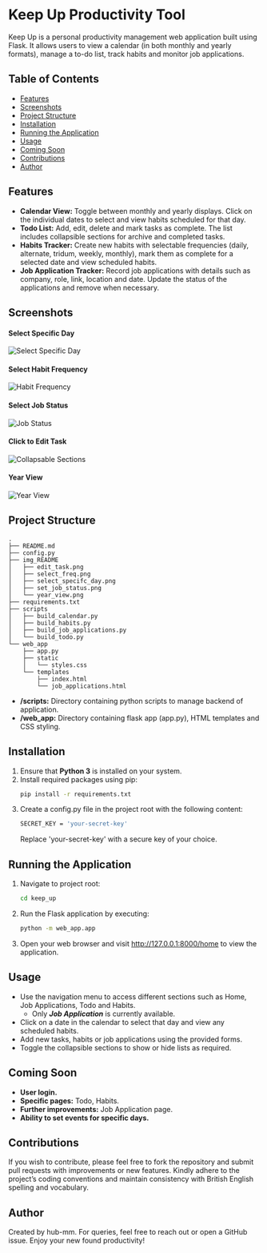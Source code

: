 # Keep Up Productivity Tool
Keep Up is a personal productivity management web application built using Flask. It allows users to view a calendar (in both monthly and yearly formats), manage a to-do list, track habits and monitor job applications.

## Table of Contents
- [Features](#features)
- [Screenshots](#screenshots)
- [Project Structure](#project-structure)
- [Installation](#installation)
- [Running the Application](#running-the-application)
- [Usage](#usage)
- [Coming Soon](#coming-soon)
- [Contributions](#contributions)
- [Author](#author)

## Features
- **Calendar View:** Toggle between monthly and yearly displays. Click on the individual dates to select and view habits
scheduled for that day.
- **Todo List:** Add, edit, delete and mark tasks as complete. The list includes collapsible sections for archive and
completed tasks.
- **Habits Tracker:** Create new habits with selectable frequencies (daily, alternate, tridum, weekly, monthly), mark them
as complete for a selected date and view scheduled habits.
- **Job Application Tracker:** Record job applications with details such as company, role, link, location and date.
Update the status of the applications and remove when necessary.

## Screenshots
#### Select Specific Day
![Select Specific Day](./img_README/select_specifc_day.png)
#### Select Habit Frequency
![Habit Frequency](./img_README/select_freq.png)
#### Select Job Status
![Job Status](./img_README/set_job_status.png)
#### Click to Edit Task
![Collapsable Sections](./img_README/edit_task.png)
#### Year View
![Year View](./img_README/year_view.png)

## Project Structure
```
.
├── README.md
├── config.py
├── img_README
│   ├── edit_task.png
│   ├── select_freq.png
│   ├── select_specifc_day.png
│   ├── set_job_status.png
│   └── year_view.png
├── requirements.txt
├── scripts
│   ├── build_calendar.py
│   ├── build_habits.py
│   ├── build_job_applications.py
│   └── build_todo.py
└── web_app
    ├── app.py
    ├── static
    │   └── styles.css
    └── templates
        ├── index.html
        └── job_applications.html
```
- **/scripts:** Directory containing python scripts to manage backend of application.
- **/web_app:** Directory containing flask app (app.py), HTML templates and CSS styling.

## Installation
1. Ensure that **Python 3** is installed on your system.
2. Install required packages using pip:
    ```bash
    pip install -r requirements.txt
    ```
3. Create a config.py file in the project root with the following content:
    ```bash
    SECRET_KEY = 'your-secret-key'
    ```
    Replace 'your-secret-key' with a secure key of your choice.

## Running the Application
1. Navigate to project root:
    ```bash
    cd keep_up
    ```
2. Run the Flask application by executing:
   ```bash
   python -m web_app.app
   ```

3. Open your web browser and visit http://127.0.0.1:8000/home to view the application.

## Usage
- Use the navigation menu to access different sections such as Home, Job Applications, Todo and Habits.
  - Only ***Job Application*** is currently available.
- Click on a date in the calendar to select that day and view any scheduled habits.
- Add new tasks, habits or job applications using the provided forms.
- Toggle the collapsible sections to show or hide lists as required.

## Coming Soon
- **User login.**
- **Specific pages:** Todo, Habits.
- **Further improvements:** Job Application page.
- **Ability to set events for specific days.**

## Contributions
If you wish to contribute, please feel free to fork the repository and submit pull requests with improvements or
new features. Kindly adhere to the project’s coding conventions and maintain consistency with British English
spelling and vocabulary.

## Author
Created by hub-mm. For queries, feel free to reach out or open a GitHub issue. Enjoy your new found productivity!
